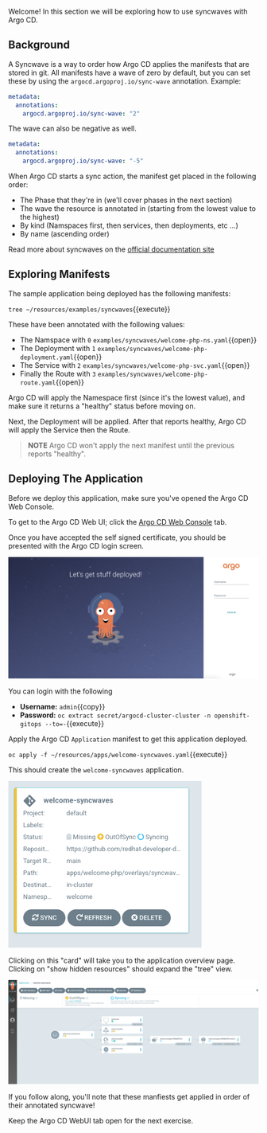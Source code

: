 Welcome! In this section we will be exploring how to use syncwaves with
Argo CD.

## Background

A Syncwave is a way to order how Argo CD applies the manifests that are
stored in git. All manifests have a wave of zero by default, but you can
set these by using the `argocd.argoproj.io/sync-wave` annotation. Example:

```yaml
metadata:
  annotations:
    argocd.argoproj.io/sync-wave: "2"
```

The wave can also be negative as well.

```yaml
metadata:
  annotations:
    argocd.argoproj.io/sync-wave: "-5"
```

When Argo CD starts a sync action, the manifest get placed in the following order:

* The Phase that they're in (we'll cover phases in the next section)
* The wave the resource is annotated in (starting from the lowest value to the highest)
* By kind (Namspaces first, then services, then deployments, etc ...)
* By name (ascending order)

Read more about syncwaves on the [official documentation site](https://argoproj.github.io/argo-cd/user-guide/sync-waves/#how-do-i-configure-waves)

## Exploring Manifests

The sample application being deployed has the following manifests:

`tree ~/resources/examples/syncwaves`{{execute}}

These have been annotated with the following values:

* The Namspace with `0` `examples/syncwaves/welcome-php-ns.yaml`{{open}}
* The Deployment with `1` `examples/syncwaves/welcome-php-deployment.yaml`{{open}}
* The Service with `2` `examples/syncwaves/welcome-php-svc.yaml`{{open}}
* Finally the Route with `3` `examples/syncwaves/welcome-php-route.yaml`{{open}}

Argo CD will apply the Namespace first (since it's the lowest value),
and make sure it returns a "healthy" status before moving on.

Next, the Deployment will be applied. After that reports healthy, Argo
CD will apply the Service then the Route.

> **NOTE** Argo CD won't apply the next manifest until the previous reports "healthy".

## Deploying The Application

Before we deploy this application, make sure you've opened the Argo CD
Web Console.

To get to the Argo CD Web UI; click the [Argo CD Web Console](https://argocd-cluster-server-openshift-gitops.[[HOST_SUBDOMAIN]]-80-[[KATACODA_HOST]].environments.katacoda.com) tab.

Once you have accepted the self signed certificate, you should be
presented with the Argo CD login screen.

![ArgoCD Login](../../assets/gitops/argocd-login.png)

You can login with the following
* **Username:** ``admin``{{copy}}
* **Password:** `oc extract secret/argocd-cluster-cluster -n openshift-gitops --to=-`{{execute}}

Apply the Argo CD `Application` manifest to get this application deployed.

`oc apply -f ~/resources/apps/welcome-syncwaves.yaml`{{execute}}

This should create the `welcome-syncwaves` application.

![welcome-syncwaves](../../assets/gitops/welcome-syncwaves.png)

Clicking on this "card" will take you to the application overview
page. Clicking on "show hidden resources" should expand the "tree"
view.

![welcome-syncwaves-tree](../../assets/gitops/welcome-syncwaves-tree.png)

If you follow along, you'll note that these manfiests get applied in
order of their annotated syncwave!

Keep the Argo CD WebUI tab open for the next exercise.